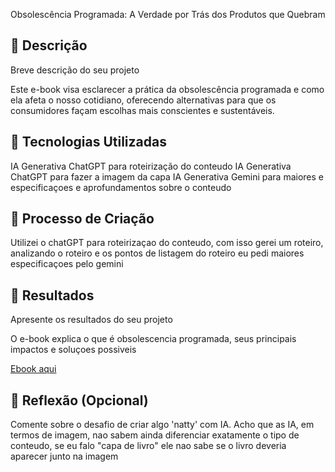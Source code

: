 Obsolescência Programada: A Verdade por Trás dos Produtos que Quebram

## 📒 Descrição
Breve descrição do seu projeto

Este e-book visa esclarecer a prática da obsolescência programada e como ela afeta o nosso cotidiano, oferecendo alternativas para que os consumidores façam escolhas mais conscientes e sustentáveis.

## 🤖 Tecnologias Utilizadas
IA Generativa ChatGPT para roteirização do conteudo
IA Generativa ChatGPT para fazer a imagem da capa
IA Generativa Gemini para maiores e especificaçoes e aprofundamentos sobre o conteudo

## 🧐 Processo de Criação
Utilizei o chatGPT para roteirizaçao do conteudo, com isso gerei um roteiro, analizando o roteiro e os pontos de listagem do roteiro eu pedi maiores especificaçoes pelo gemini

## 🚀 Resultados
Apresente os resultados do seu projeto

O e-book explica o que é obsolescencia programada, seus principais impactos e soluçoes possiveis

[Ebook aqui](/plannedObsolecence.pdf)

## 💭 Reflexão (Opcional)
Comente sobre o desafio de criar algo 'natty' com IA.
Acho que as IA, em termos de imagem, nao sabem ainda diferenciar exatamente o tipo de conteudo, se eu falo "capa de livro" ele nao sabe se o livro deveria aparecer junto na imagem 

